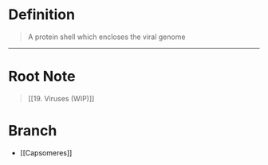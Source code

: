 # Definition
> A protein shell which encloses the viral genome
***
# Root Note
> [[19. Viruses (WIP)]]
# Branch
- [[Capsomeres]]